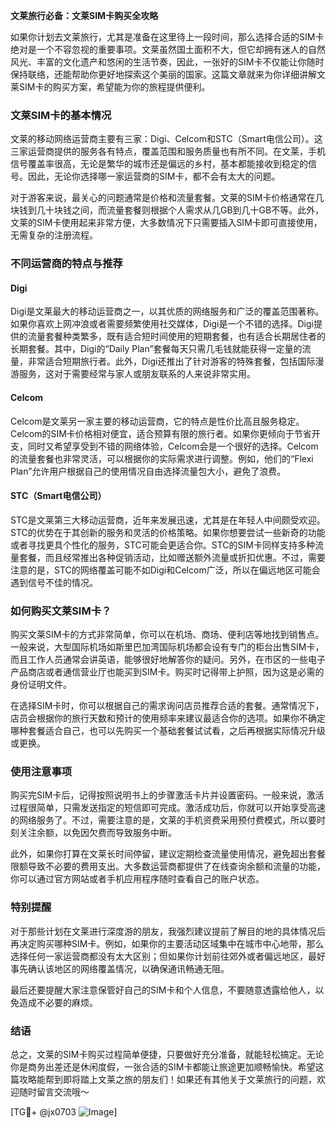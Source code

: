 **文莱旅行必备：文莱SIM卡购买全攻略**

如果你计划去文莱旅行，尤其是准备在这里待上一段时间，那么选择合适的SIM卡绝对是一个不容忽视的重要事项。文莱虽然国土面积不大，但它却拥有迷人的自然风光、丰富的文化遗产和悠闲的生活节奏，因此，一张好的SIM卡不仅能让你随时保持联络，还能帮助你更好地探索这个美丽的国家。这篇文章就来为你详细讲解文莱SIM卡的购买方案，希望能为你的旅程提供便利。

### 文莱SIM卡的基本情况

文莱的移动网络运营商主要有三家：Digi、Celcom和STC（Smart电信公司）。这三家运营商提供的服务各有特点，覆盖范围和服务质量也有所不同。在文莱，手机信号覆盖率很高，无论是繁华的城市还是偏远的乡村，基本都能接收到稳定的信号。因此，无论你选择哪一家运营商的SIM卡，都不会有太大的问题。

对于游客来说，最关心的问题通常是价格和流量套餐。文莱的SIM卡价格通常在几块钱到几十块钱之间，而流量套餐则根据个人需求从几GB到几十GB不等。此外，文莱的SIM卡使用起来非常方便，大多数情况下只需要插入SIM卡即可直接使用，无需复杂的注册流程。

### 不同运营商的特点与推荐

#### Digi

Digi是文莱最大的移动运营商之一，以其优质的网络服务和广泛的覆盖范围著称。如果你喜欢上网冲浪或者需要频繁使用社交媒体，Digi是一个不错的选择。Digi提供的流量套餐种类繁多，既有适合短时间使用的短期套餐，也有适合长期居住者的长期套餐。其中，Digi的“Daily Plan”套餐每天只需几毛钱就能获得一定量的流量，非常适合短期旅行者。此外，Digi还推出了针对游客的特殊套餐，包括国际漫游服务，这对于需要经常与家人或朋友联系的人来说非常实用。

#### Celcom

Celcom是文莱另一家主要的移动运营商，它的特点是性价比高且服务稳定。Celcom的SIM卡价格相对便宜，适合预算有限的旅行者。如果你更倾向于节省开支，同时又希望享受到不错的网络体验，Celcom会是一个很好的选择。Celcom的流量套餐也非常灵活，可以根据你的实际需求进行调整。例如，他们的“Flexi Plan”允许用户根据自己的使用情况自由选择流量包大小，避免了浪费。

#### STC（Smart电信公司）

STC是文莱第三大移动运营商，近年来发展迅速，尤其是在年轻人中间颇受欢迎。STC的优势在于其创新的服务和灵活的价格策略。如果你想要尝试一些新奇的功能或者寻找更具个性化的服务，STC可能会更适合你。STC的SIM卡同样支持多种流量套餐，而且经常推出各种促销活动，比如赠送额外流量或折扣优惠。不过，需要注意的是，STC的网络覆盖可能不如Digi和Celcom广泛，所以在偏远地区可能会遇到信号不佳的情况。

### 如何购买文莱SIM卡？

购买文莱SIM卡的方式非常简单，你可以在机场、商场、便利店等地找到销售点。一般来说，大型国际机场如斯里巴加湾国际机场都会设有专门的柜台出售SIM卡，而且工作人员通常会讲英语，能够很好地解答你的疑问。另外，在市区的一些电子产品商店或者通信营业厅也能买到SIM卡。购买时记得带上护照，因为这是必需的身份证明文件。

在选择SIM卡时，你可以根据自己的需求询问店员推荐合适的套餐。通常情况下，店员会根据你的旅行天数和预计的使用频率来建议最适合你的选项。如果你不确定哪种套餐适合自己，也可以先购买一个基础套餐试试看，之后再根据实际情况升级或更换。

### 使用注意事项

购买完SIM卡后，记得按照说明书上的步骤激活卡片并设置密码。一般来说，激活过程很简单，只需发送指定的短信即可完成。激活成功后，你就可以开始享受高速的网络服务了。不过，需要注意的是，文莱的手机资费采用预付费模式，所以要时刻关注余额，以免因欠费而导致服务中断。

此外，如果你打算在文莱长时间停留，建议定期检查流量使用情况，避免超出套餐限额导致不必要的费用支出。大多数运营商都提供了在线查询余额和流量的功能，你可以通过官方网站或者手机应用程序随时查看自己的账户状态。

### 特别提醒

对于那些计划在文莱进行深度游的朋友，我强烈建议提前了解目的地的具体情况后再决定购买哪种SIM卡。例如，如果你的主要活动区域集中在城市中心地带，那么选择任何一家运营商都没有太大区别；但如果你计划前往郊外或者偏远地区，最好事先确认该地区的网络覆盖情况，以确保通讯畅通无阻。

最后还要提醒大家注意保管好自己的SIM卡和个人信息，不要随意透露给他人，以免造成不必要的麻烦。

### 结语

总之，文莱的SIM卡购买过程简单便捷，只要做好充分准备，就能轻松搞定。无论你是商务出差还是休闲度假，一张合适的SIM卡都能让旅途更加顺畅愉快。希望这篇攻略能帮到即将踏上文莱之旅的朋友们！如果还有其他关于文莱旅行的问题，欢迎随时留言交流哦～ 

[TG💪+ @jx0703 ![Image](https://github.com/user-attachments/assets/dbca1d08-cadb-493c-b0ec-ad6f7a83f270)]